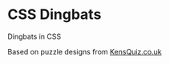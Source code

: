 # CSS Dingbats

Dingbats in CSS

Based on puzzle designs from [KensQuiz.co.uk](https://www.kensquiz.co.uk/table-top-quizzes/word-puzzles/dingbats/dingbats-1/)
